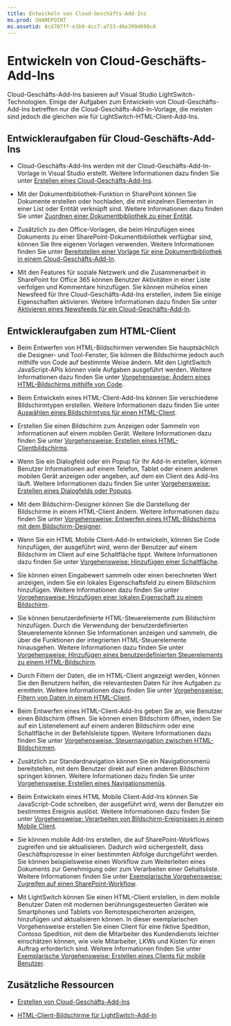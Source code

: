 ```yaml
---
title: Entwickeln von Cloud-Geschäfts-Add-Ins
ms.prod: SHAREPOINT
ms.assetid: 8cd707ff-e3b9-4cc7-a733-46e399d690c8
---
```



# Entwickeln von Cloud-Geschäfts-Add-Ins
 Cloud-Geschäfts-Add-Ins basieren auf Visual Studio LightSwitch-Technologien. Einige der Aufgaben zum Entwickeln von Cloud-Geschäfts-Add-Ins betreffen nur die Cloud-Geschäfts-Add-In-Vorlage, die meisten sind jedoch die gleichen wie für LightSwitch-HTML-Client-Add-Ins.
## Entwickleraufgaben für Cloud-Geschäfts-Add-Ins


- Cloud-Geschäfts-Add-Ins werden mit der Cloud-Geschäfts-Add-In-Vorlage in Visual Studio erstellt. Weitere Informationen dazu finden Sie unter  [Erstellen eines Cloud-Geschäfts-Add-Ins](create-a-cloud-business-add-in.md).
    
  
- Mit der Dokumentbibliothek-Funktion in SharePoint können Sie Dokumente erstellen oder hochladen, die mit einzelnen Elementen in einer List oder Entität verknüpft sind. Weitere Informationen dazu finden Sie unter  [Zuordnen einer Dokumentbibliothek zu einer Entität](associate-a-document-library-with-an-entity.md).
    
  
- Zusätzlich zu den Office-Vorlagen, die beim Hinzufügen eines Dokuments zu einer SharePoint-Dokumentbibliothek verfügbar sind, können Sie Ihre eigenen Vorlagen verwenden. Weitere Informationen finden Sie unter  [Bereitstellen einer Vorlage für eine Dokumentbibliothek in einem Cloud-Geschäfts-Add-In](provide-a-template-for-a-document-library-in-a-cloud-business-add-in.md).
    
  
- Mit den Features für soziale Netzwerk und die Zusammenarbeit in SharePoint for Office 365 können Benutzer Aktivitäten in einer Liste verfolgen und Kommentare hinzufügen. Sie können mühelos einen Newsfeed für Ihre Cloud-Geschäfts-Add-Ins erstellen, indem Sie einige Eigenschaften aktivieren. Weitere Informationen dazu finden Sie unter  [Aktivieren eines Newsfeeds für ein Cloud-Geschäfts-Add-In](enable-a-newsfeed-for-a-cloud-business-add-in.md).
    
  

## Entwickleraufgaben zum HTML-Client


- Beim Entwerfen von HTML-Bildschirmen verwenden Sie hauptsächlich die Designer- und Tool-Fenster, Sie können die Bildschirme jedoch auch mithilfe von Code auf bestimmte Weise ändern. Mit den LightSwitch JavaScript-APIs können viele Aufgaben ausgeführt werden. Weitere Informationen dazu finden Sie unter  [Vorgehensweise: Ändern eines HTML-Bildschirms mithilfe von Code](http://msdn.microsoft.com/de-de/library/jj733572.aspx).
    
  
- Beim Entwickeln eines HTML-Client-Add-Ins können Sie verschiedene Bildschirmtypen erstellen. Weitere Informationen dazu finden Sie unter  [Auswählen eines Bildschirmtyps für einen HTML-Client](http://msdn.microsoft.com/de-de/library/jj713590.aspx).
    
  
- Erstellen Sie einen Bildschirm zum Anzeigen oder Sammeln von Informationen auf einem mobilen Gerät. Weitere Informationen dazu finden Sie unter  [Vorgehensweise: Erstellen eines HTML-Clientbildschirms](http://msdn.microsoft.com/de-de/library/jj713589.aspx).
    
  
- Wenn Sie ein Dialogfeld oder ein Popup für Ihr Add-In erstellen, können Benutzer Informationen auf einem Telefon, Tablet oder einem anderen mobilen Gerät anzeigen oder angeben, auf dem ein Client des Add-Ins läuft. Weitere Informationen dazu finden Sie unter  [Vorgehensweise: Erstellen eines Dialogfelds oder Popups](http://msdn.microsoft.com/de-de/library/jj713587.aspx).
    
  
- Mit dem Bildschirm-Designer können Sie die Darstellung der Bildschirme in einem HTML-Client ändern. Weitere Informationen dazu finden Sie unter  [Vorgehensweise: Entwerfen eines HTML-Bildschirms mit dem Bildschirm-Designer](http://msdn.microsoft.com/de-de/library/jj733575.aspx).
    
  
- Wenn Sie ein HTML Mobile Client-Add-In entwickeln, können Sie Code hinzufügen, der ausgeführt wird, wenn der Benutzer auf einem Bildschirm im Client auf eine Schaltfläche tippt. Weitere Informationen dazu finden Sie unter  [Vorgehensweise: Hinzufügen einer Schaltfläche](http://msdn.microsoft.com/de-de/library/jj733573.aspx).
    
  
- Sie können einen Eingabewert sammeln oder einen berechneten Wert anzeigen, indem Sie ein lokales Eigenschaftsfeld zu einem Bildschirm hinzufügen. Weitere Informationen dazu finden Sie unter  [Vorgehensweise: Hinzufügen einer lokalen Eigenschaft zu einem Bildschirm](http://msdn.microsoft.com/de-de/library/jj733571.aspx).
    
  
- Sie können benutzerdefinierte HTML-Steuerelemente zum Bildschirm hinzufügen. Durch die Verwendung der benutzerdefinierten Steuerelemente können Sie Informationen anzeigen und sammeln, die über die Funktionen der integrierten HTML-Steuerelemente hinausgehen. Weitere Informationen dazu finden Sie unter  [Vorgehensweise: Hinzufügen eines benutzerdefinierten Steuerelements zu einem HTML-Bildschirm](http://msdn.microsoft.com/de-de/library/jj733569.aspx).
    
  
- Durch Filtern der Daten, die im HTML-Client angezeigt werden, können Sie den Benutzern helfen, die relevantesten Daten für ihre Aufgaben zu ermitteln. Weitere Informationen dazu finden Sie unter  [Vorgehensweise: Filtern von Daten in einem HTML-Client](http://msdn.microsoft.com/de-de/library/jj733574.aspx).
    
  
- Beim Entwerfen eines HTML-Client-Add-Ins geben Sie an, wie Benutzer einen Bildschirm öffnen. Sie können einen Bildschirm öffnen, indem Sie auf ein Listenelement auf einem anderen Bildschirm oder eine Schaltfläche in der Befehlsleiste tippen. Weitere Informationen dazu finden Sie unter  [Vorgehensweise: Steuernavigation zwischen HTML-Bildschirmen](http://msdn.microsoft.com/de-de/library/jj733570.aspx).
    
  
- Zusätzlich zur Standardnavigation können Sie ein Navigationsmenü bereitstellen, mit dem Benutzer direkt auf einen anderen Bildschirm springen können. Weitere Informationen dazu finden Sie unter  [Vorgehensweise: Erstellen eines Navigationsmenüs](http://msdn.microsoft.com/de-de/library/dn546744.aspx).
    
  
- Beim Entwickeln eines HTML Mobile Client-Add-Ins können Sie JavaScript-Code schreiben, der ausgeführt wird, wenn der Benutzer ein bestimmtes Ereignis auslöst. Weitere Informationen dazu finden Sie unter  [Vorgehensweise: Verarbeiten von Bildschirm-Ereignissen in einem Mobile Client](http://msdn.microsoft.com/de-de/library/jj863131.aspx).
    
  
- Sie können mobile Add-Ins erstellen, die auf SharePoint-Workflows zugreifen und sie aktualisieren. Dadurch wird sichergestellt, dass Geschäftsprozesse in einer bestimmten Abfolge durchgeführt werden. Sie können beispielsweise einen Workflow zum Weiterleiten eines Dokuments zur Genehmigung oder zum Verarbeiten einer Gehaltsliste. Weitere Informationen finden Sie unter  [Exemplarische Vorgehensweise: Zugreifen auf einen SharePoint-Workflow](http://msdn.microsoft.com/de-de/library/dn282437.aspx).
    
  
- Mit LightSwitch können Sie einen HTML-Client erstellen, in dem mobile Benutzer Daten mit modernen berührungsgesteuerten Geräten wie Smartphones und Tablets von Remotespeicherorten anzeigen, hinzufügen und aktualisieren können. In dieser exemplarischen Vorgehensweise erstellen Sie einen Client für eine fiktive Spedition, Contoso Spedition, mit dem die Mitarbeiter des Kundendiensts leichter einschätzen können, wie viele Mitarbeiter, LKWs und Kisten für einen Auftrag erforderlich sind. Weitere Informationen finden Sie unter  [Exemplarische Vorgehensweise: Erstellen eines Clients für mobile Benutzer](http://msdn.microsoft.com/de-de/library/jj674624.aspx).
    
  

## Zusätzliche Ressourcen
<a name="bk_addresources"> </a>


-  [Erstellen von Cloud-Geschäfts-Add-Ins](create-cloud-business-add-ins.md)
    
  
-  [HTML-Client-Bildschirme für LightSwitch-Add-In](http://msdn.microsoft.com/de-de/library/jj674623.aspx)
    
  

